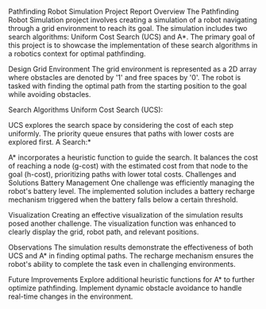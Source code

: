 Pathfinding Robot Simulation Project Report
Overview
The Pathfinding Robot Simulation project involves creating a simulation of a robot navigating through a grid environment to reach its goal. The simulation includes two search algorithms: Uniform Cost Search (UCS) and A*. The primary goal of this project is to showcase the implementation of these search algorithms in a robotics context for optimal pathfinding.

Design
Grid Environment
The grid environment is represented as a 2D array where obstacles are denoted by '1' and free spaces by '0'. The robot is tasked with finding the optimal path from the starting position to the goal while avoiding obstacles.

Search Algorithms
Uniform Cost Search (UCS):

UCS explores the search space by considering the cost of each step uniformly. The priority queue ensures that paths with lower costs are explored first.
A Search:*

A* incorporates a heuristic function to guide the search. It balances the cost of reaching a node (g-cost) with the estimated cost from that node to the goal (h-cost), prioritizing paths with lower total costs.
Challenges and Solutions
Battery Management
One challenge was efficiently managing the robot's battery level. The implemented solution includes a battery recharge mechanism triggered when the battery falls below a certain threshold.

Visualization
Creating an effective visualization of the simulation results posed another challenge. The visualization function was enhanced to clearly display the grid, robot path, and relevant positions.

Observations
The simulation results demonstrate the effectiveness of both UCS and A* in finding optimal paths. The recharge mechanism ensures the robot's ability to complete the task even in challenging environments.

Future Improvements
Explore additional heuristic functions for A* to further optimize pathfinding.
Implement dynamic obstacle avoidance to handle real-time changes in the environment.

